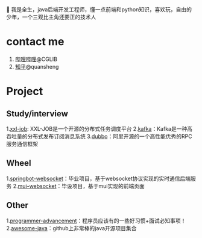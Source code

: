 <!--
**quansheng-hash/quansheng-hash** is a ✨ _special_ ✨ repository because its `README.md` (this file) appears on your GitHub profile.

Here are some ideas to get you started:

- 🔭 I’m currently working on ...
- 🌱 I’m currently learning ...
- 👯 I’m looking to collaborate on ...
- 🤔 I’m looking for help with ...
- 💬 Ask me about ...
- 📫 How to reach me: ...
- 😄 Pronouns: ...
- ⚡ Fun fact: ...
-->


🤔 我是全生，java后端开发工程师，懂一点前端和python知识，喜欢玩，自由的少年，一个三观比主角还要正的技术人

# contact me
1. [哔哩哔哩](http://https://www.bilibili.com/ "哔哩哔哩")@CGLIB
2. [知乎](https://www.zhihu.com/signin?next=%2F "知乎")@quansheng

# Project
## Study/interview
1.[xxl-job](https://github.com/xuxueli/xxl-job "xxl-job"): XXL-JOB是一个开源的分布式任务调度平台
2.[kafka](https://github.com/apache/kafka "kafka")：Kafka是一种高吞吐量的分布式发布订阅消息系统
3.[dubbo](https://github.com/apache/dubbo "dubbo")：阿里开源的一个高性能优秀的RPC服务通信框架
## Wheel
1.[springbot-websocket](https://github.com/quansheng-hash/springboot-netty-websocket "springbot-websocket")：毕业项目，基于websocket协议实现的实时通信后端服务
2.[mui-websocket](https://github.com/quansheng-hash/mui-netty-websocket "mui-websocket")：毕设项目，基于mui实现的前端页面
## Other
1.[programmer-advancement](https://github.com/Snailclimb/programmer-advancement "programmer-advancement")：程序员应该有的一些好习惯+面试必知事项！
2.[awesome-java](https://github.com/Snailclimb/awesome-java "awesome-java")：github上非常棒的java开源项目集合
